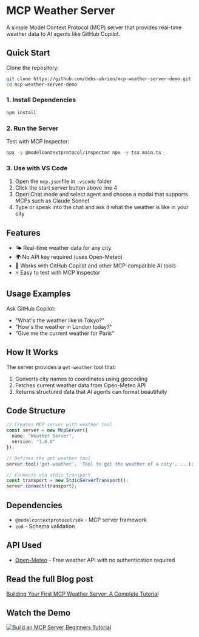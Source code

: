 # MCP Weather Server

A simple Model Context Protocol (MCP) server that provides real-time weather data to AI agents like GitHub Copilot.

## Quick Start

Clone the repository:

```bash
git clone https://github.com/debs-obrien/mcp-weather-server-demo.git
cd mcp-weather-server-demo
```

### 1. Install Dependencies

```bash
npm install
```

### 2. Run the Server

Test with MCP Inspector:

```bash
npx -y @modelcontextprotocol/inspector npx -y tsx main.ts
```

### 3. Use with VS Code

1. Open the `mcp.json`file in `.vscode` folder
2. Click the start server button above line 4
3. Open Chat mode and select agent and choose a modal that supports MCPs such as Claude Sonnet
4. Type or speak into the chat and ask it what the weather is like in your city

## Features

- 🌤️ Real-time weather data for any city
- 🌍 No API key required (uses Open-Meteo)
- 🤖 Works with GitHub Copilot and other MCP-compatible AI tools
- ⚡ Easy to test with MCP Inspector

## Usage Examples

Ask GitHub Copilot:
- "What's the weather like in Tokyo?"
- "How's the weather in London today?"
- "Give me the current weather for Paris"

## How It Works

The server provides a `get-weather` tool that:
1. Converts city names to coordinates using geocoding
2. Fetches current weather data from Open-Meteo API
3. Returns structured data that AI agents can format beautifully

## Code Structure

```typescript
// Creates MCP server with weather tool
const server = new McpServer({
  name: "Weather Server",
  version: "1.0.0"
});

// Defines the get-weather tool
server.tool('get-weather', 'Tool to get the weather of a city', ...);

// Connects via stdio transport
const transport = new StdioServerTransport();
server.connect(transport);
```

## Dependencies

- `@modelcontextprotocol/sdk` - MCP server framework
- `zod` - Schema validation

## API Used

- [Open-Meteo](https://open-meteo.com/) - Free weather API with no authentication required

## Read the full Blog post

[Building Your First MCP Weather Server: A Complete Tutorial](https://dev.to/debs_obrien/building-your-first-mcp-weather-server-a-complete-tutorial-3935-temp-slug-1558836?preview=5bad402d6cea1ecfbd048cf83f08b82d94ef54fad67dbef046b8ed243f0c0fc28da527f935d98b72e3aab90e8e29fe73cc96b352510628ba546eb54b)

## Watch the Demo

[![Build an MCP Server Beginners Tutorial](https://img.youtube.com/vi/egVm_z1nnnQ/maxresdefault.jpg)](https://www.youtube.com/watch?v=egVm_z1nnnQ)
